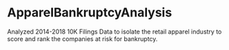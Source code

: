 # ApparelBankruptcyAnalysis
Analyzed 2014-2018 10K Filings Data to isolate the retail apparel industry to score and rank the companies at risk for bankruptcy.
